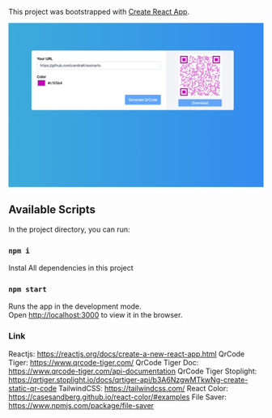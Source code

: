 This project was bootstrapped with [Create React App](https://github.com/facebook/create-react-app).

![Project Preview](./src/getqrcode.png)

## Available Scripts

In the project directory, you can run:

### `npm i`

Instal All dependencies in this project

### `npm start`

Runs the app in the development mode.<br />
Open [http://localhost:3000](http://localhost:3000) to view it in the browser.

### Link

Reactjs: https://reactjs.org/docs/create-a-new-react-app.html
QrCode Tiger: https://www.qrcode-tiger.com/
QrCode Tiger Doc: https://www.qrcode-tiger.com/api-documentation
QrCode Tiger Stoplight: https://qrtiger.stoplight.io/docs/qrtiger-api/b3A6NzgwMTkwNg-create-static-qr-code
TailwindCSS: https://tailwindcss.com/
React Color: https://casesandberg.github.io/react-color/#examples
File Saver: https://www.npmjs.com/package/file-saver
